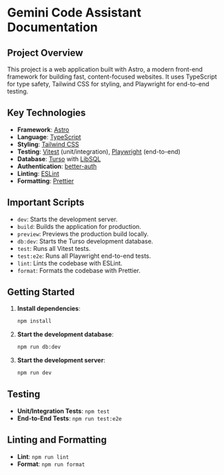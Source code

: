 
# Gemini Code Assistant Documentation

## Project Overview

This project is a web application built with Astro, a modern front-end framework for building fast, content-focused websites. It uses TypeScript for type safety, Tailwind CSS for styling, and Playwright for end-to-end testing.

## Key Technologies

- **Framework**: [Astro](https://astro.build/)
- **Language**: [TypeScript](https://www.typescriptlang.org/)
- **Styling**: [Tailwind CSS](https://tailwindcss.com/)
- **Testing**: [Vitest](https://vitest.dev/) (unit/integration), [Playwright](https://playwright.dev/) (end-to-end)
- **Database**: [Turso](https://turso.tech/) with [LibSQL](https://libsql.org/)
- **Authentication**: [better-auth](https://www.npmjs.com/package/better-auth)
- **Linting**: [ESLint](https://eslint.org/)
- **Formatting**: [Prettier](https://prettier.io/)

## Important Scripts

- `dev`: Starts the development server.
- `build`: Builds the application for production.
- `preview`: Previews the production build locally.
- `db:dev`: Starts the Turso development database.
- `test`: Runs all Vitest tests.
- `test:e2e`: Runs all Playwright end-to-end tests.
- `lint`: Lints the codebase with ESLint.
- `format`: Formats the codebase with Prettier.

## Getting Started

1. **Install dependencies**:
   ```bash
   npm install
   ```

2. **Start the development database**:
   ```bash
   npm run db:dev
   ```

3. **Start the development server**:
   ```bash
   npm run dev
   ```

## Testing

- **Unit/Integration Tests**: `npm test`
- **End-to-End Tests**: `npm run test:e2e`

## Linting and Formatting

- **Lint**: `npm run lint`
- **Format**: `npm run format`
